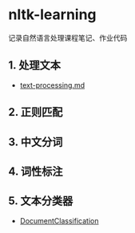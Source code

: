 # nltk-learning

记录自然语言处理课程笔记、作业代码 

## 1. 处理文本

- [text-processing.md](./1-text-processing.md)

## 2. 正则匹配

## 3. 中文分词

## 4. 词性标注

## 5. 文本分类器

- [DocumentClassification](./5-documentc-lassification.md)


